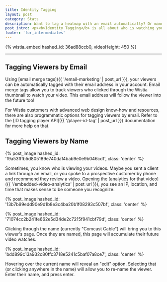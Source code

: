 ```yaml
---
title: Identity Tagging
layout: post
category: Stats
description: Want to tag a heatmap with an email automatically? Or manually enter a name? Learn how here!
post_intro: <p><b>Identity Tagging</b> is all about who is watching your videos, and tracking their behavior over time. Using emails and names, Wistia makes it easy to identify your most engaged viewers.</p>
footer: 'for_intermediates'
---
```


{% wistia_embed hashed_id: 36ad88ccb0, videoHeight: 450 %}

---

## Tagging Viewers by Email

Using [email merge tags]({{ '/email-marketing' | post_url }}), your
viewers can be automatically tagged with their email address in your account.  Email merge tags allow you to track viewers who clicked through the Wistia thumbnail to watch your video. This email address will follow the viewer into the future too!

For Wistia customers with advanced web design know-how and resources, there are
also programmatic options for tagging viewers by email.  Refer to the
[ID tagging player API]({{ '/player-id-tag' | post_url }}) documentation for more
help on that.

## Tagging Viewers by Name

{% post_image hashed_id: 'f9a53fffb5d805189e740daf4bab9e0e9b046cdf', class: 'center' %}

Sometimes, you know who is viewing your videos.  Maybe you sent a client a link
through an email, or you spoke to a prospective customer by phone and recommend
they review a video.  Opening the
[analytics for that video]({{ '/embedded-video-analytics' | post_url }}),
you see an IP, location, and time that makes sense to be someone you recognize.

{% post_image hashed_id: '13b7b99edd90e9d1b8e3c4ba20b1f08293c507bf', class: 'center' %}

{% post_image hashed_id: '71074cc2b241fe662e5d34de2c7215f941cbf79d', class: 'center' %}

Clicking through the name (currently "Comcast Cable") will bring
you to this viewer's page.  Once they are named, this page will accumulate
their future video watches.

{% post_image hashed_id: 'bdd899c13a932c80ffc3718e5241c5baf07a8ce7', class: 'center' %}

Hovering over the current name will reveal an "edit" option.  Selecting that (or clicking
anywhere in the name) will allow you to re-name the viewer.  Enter their name,
and press enter.
